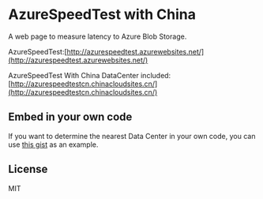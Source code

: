 AzureSpeedTest with China
============================

A web page to measure latency to Azure Blob Storage.

AzureSpeedTest:[http://azurespeedtest.azurewebsites.net/](http://azurespeedtest.azurewebsites.net/)

AzureSpeedTest With China DataCenter included:[http://azurespeedtestcn.chinacloudsites.cn/](http://azurespeedtestcn.chinacloudsites.cn/)


Embed in your own code
----------------------

If you want to determine the nearest Data Center in your own code, you can use [this gist](https://gist.github.com/richorama/6340426) as an example.


License
-------

MIT
